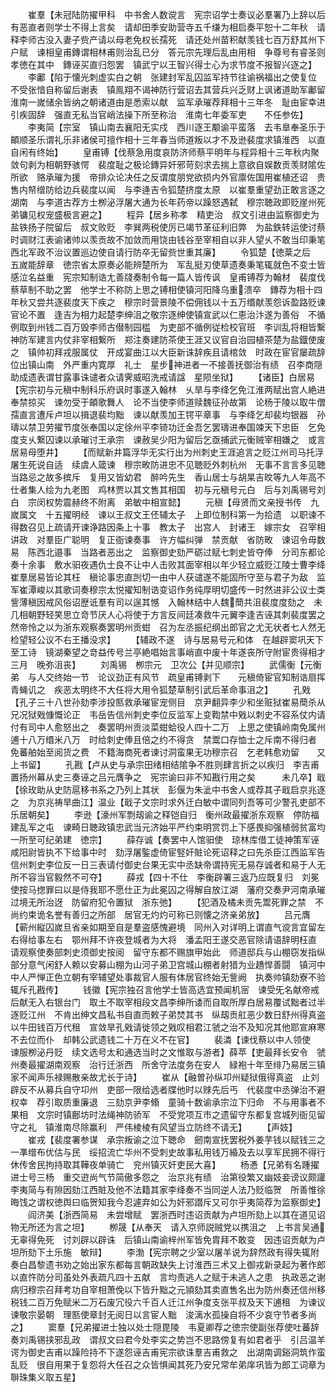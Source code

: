 <!-- { "loadSidebar": true } -->
　　崔羣【未冠陆防擢甲科　中书舍人数谠言　宪宗诏学士奏议必羣署乃上辞以后有恶直者则学士不得上言矣　请却田季安助营寺五千缣为相启奏平恕十二年秋　请释李师古没入妻子赀产请以母老免权长孺死　请还处州苗积献羡钱七百万舒其州下户赋　谏相皇甫鏄谓相林甫则治乱已分　答元宗先理后乱由用相　争尊号有睿圣则孝徳在其中　鏄诬买直归怨罢　镇武宁以王智兴得士心为求节度不报智兴逐之】
　　李鄘【陷于懐光刺虚实白之朝　张建封军乱囚监军持节往谕祸福出之使复位　不受张愔自称留后谢表　镇鳯翔不谒神防行营诏去其营兵兴乏财上讽诸道助军鄘留淮南一嵗储余皆纳之朝诸道由是悉索以献　监军承璀荐拜相十三年冬　耻由宦幸进引疾固辞　强直无私当官峭法操下所至称治　淮南七年委军吏　　不任参佐】
　　李夷简【宗室　镇山南去襄阳无实戍　西川逐王颙谕平蛮落　去韦臯奉圣乐于頔顺圣乐谓礼乐非诸侯可擅作相十三年春当师道叛以才不及逊裴度求镇淮西　以直自闲有终始】
　　皇甫镈【伐蔡急用度哀防济师蔡平明年与程异相十三年秋内聚敛句剥为相朝野骇愕　裴度耻之极论鏄异奸邪苛刻求去揣上意欲自娱数贡羡财隂佐所欲　赂承璀为援　帝排众论决任之反谓度朋党欲损内外官廪佐国用崔植还诏　贵售内帑缯防给边兵裴度以闻　与李逄吉令狐楚挤度太原　以崔羣重望劲正敢言逐之湖南　与李道古荐方士栁泌浮屠大通为长年药帝以躁怒遇弑　穆宗聴政即贬崖州死　弟镛见权宠盛极言避之】
　　程异【居乡称孝　精吏治　叔文引进由监察御史为盐铁扬子院留后　叔文败贬　李巽两税使厉已竭节革征利旧弊　为盐鉄转运使讨蔡时调财江表谕诸帅以羡贡故不加敛而用饶由钱谷至宰相自以非人望乆不敢当印秉笔西北军政不治议置巡边使自请行防卒无留赀世重其廉】
　　令狐楚【徳棻之后　五嵗能辞章　徳宗省太原奏必能辨楚所为　军乱挺刃使草遗奏秉笔辄就色不变士皆感泣名益重　宪宗知制诰尢善牋奏制令每一篇人皆传讽　皇甫镈荐为翰材　裴度伐蔡草制不助之罢　他学士不称防上思之镈相使镇河阳降乌重溃卒　鏄荐为相十四年秋又尝共逐裴度天下疾之　穆宗时营景陵不偿佣钱以十五万缗献羡怨诉盈路贬谏官论不置　逢吉为相力起楚李绅沮之敬宗逐绅使镇宣武以仁恵治汴遂为善俗　不循例取到州钱二百万毁李师古僣制园槛　为吏部不循例従检校官班　李训乱将相皆繋神防军建言内仗非宰相繋所　郑注奏建防茶使王涯又议官自治园植茶楚为盐鐡使废之　镇帅初拜戎服属仗　开成宴曲江以大臣新诛辞疾且请棺敛　时政在宦官屡疏辞位出镇山南　外严重内寛厚　礼士　星步神进者一不接善抚御治有绩　召李商隠助成遗表谓甘露事诛谴者众请霁威昭洗戒请諡　星陨坐狱】
　　【诸臣】白居易【宪宗初与元稹中制科乐府讽时事遂入翰林　乆旱与李绛乞免江淮两赋出宫人絶进奉禁掠买　谏勿受于頔歌舞人　论不当使李师道赎魏征孙故第　论杨于陵以取牛僧孺直言遭斥卢坦以揖退裴均黜　谏以献羡加王锷平章事　与李绛乞却裴均银器　孙璹以禁卫劳擢节度张奉国以定徐州平李锜功迁金吾乞罢璹进奉国竦天下忠臣　乞免度支乆繋囚谏以承璀讨王承宗　谏赦吴少阳为留后乞亟捕武元衡贼宰相嫌之　或言居易母堕井】
　　【而赋新井篇浮华无实行出为州刺史王涯追言之贬江州司马托浮屠生死说自适　续虞人箴谏　穆宗畋防进忠不见聴贬外刺杭州　无事不言言多见聴当路忌之故多摈斥　复用又皆幼君　醉吟先生　香山居士与胡杲吉旼等九人年高不仕者集人绘为九老图　鸡林贾以其文售其相国　初与元稹号元白　后与刘禹锡号刘白　宗闵权势震赫终不附离　弟敏中相宣懿】
　　元稹【母贤而文亲授书传　九嵗属文　十五擢明经　谏以王叔文王伾辅太子　上即位制科第一为拾遗　以职谏不得数召见上疏请开谏诤路因条上十事　教太子　出宫人　封诸王　嫁宗女　召宰相讲政　对羣臣广聪明　复正衙谏奏事　许方幅纠弹　禁贡献　省防畋　谏诏令毋数易　陈西北邉事　当路者恶出之　监察御史劾严砺过赋七刺史皆夺俸　分司东都论奏十余事　敷水驲夜遇仇士良不让中人击败其面宰相以年少轻立威贬江陵士曹李绛崔羣居易皆论其枉　稹论事忠直剀切一由中人获谴遂不能固所守至与君子为敌　监军崔潭峻以其歌词奏穆宗太悦擢知制诰变诏作务纯厚明切盛传一时然进非公议士类訾薄稹因戒风俗诏歴诋羣有司以逞其憾　入翰林结中人魏蕳共沮裴度度劾之　未几相朝野轻笑思立竒节厌人心将使于方言反间廷凑救牛元翼李逢吉诬其刺裴度罢之　然帝怜之以为浙东观察奏罢明州贡蚶　召为左丞振纪纲出郎官之尤无状者七人然无检望轻公议不右王播没求】
　　【辅政不遂　诗与居易号元和体　在越辟窦巩天下至工诗　镜湖秦望之竒益传号兰亭絶唱始言事峭直中废十年遂丧所守附宦贵得相才三月　晚弥沮丧】
　　刘禹锡　栁宗元　卫次公【并见顺宗】
　　武儒衡【元衡弟　与人交终始一节　论议劲正有风节　疏皇甫镈剥下　　元稹倚宦官知制诰扇挥青蝇讥之　疾恶太明终不大任将大用令狐楚草制引武后革命事沮之】
　　孔戣【孔子三十八世孙劾李涉投匦救承璀宦宠侧目　京尹翻异李少和坐赃狱崔易蕳杀从兄况狱戣慷慨论正　韦岳告信州刺史李位反监军上变鞫禁中戣以刺史不容系仗内请付有司中人愈怒出之　奏罢明州贡淡菜蚶蛤役人四十二万　上思之使镇岭南免属州逋十八万缗米八万　时给刺史俸且倍之约不得贪　禁鬻口存恤士之斥南不得归者　免蕃舶始至阅货之费　不籍海商死者谏讨洞蛮果无功穆宗召　乞老韩愈劝留　　又上书留】
　　孔戡【卢从史与承宗田绪相结隂争不胜则肆言折之以疾归　李吉甫置扬州幕从史三奏诬之吕元膺争之　宪宗谕曰非不知戡行用之矣　　　未几卒】戢【徐玫助从史防扈移书系之乃列上其状　彭偃为朱泚中书舍人或荐其子戢启京兆逐之　为京兆祷旱曲江】温业【戢子文宗时求外迁白敏中谓同列吾等可少警孔吏部不乐居朝矣】
　　李逊【濠州军剽刼谕之释铠自归　衡州政最擢浙东观察　停防福建乱军之屯　谏畸日聴政镇忠武当元济始平严约束明赏罚上下感畏抑强植弱贫富均一所至可纪弟建　徳宗】
　　薛存诚【奏罢中人馆驲使　琼林库借工徒神策军诬咸阳尉皆执不下给事中时　劾浮屠鍳虚倚宦竪奸賍论死诏释之曰先杀臣江西监军告信州刺史李位反一日三表请付御史台果无实中丞缺帝谓持宪无易存诚者和易于人无所不容当官毅然不可夺】
　　薛戎【四十不仕　李衡辟署三返乃应既复归　刘冕使按马揔罪曰以是侍我耶不愿仕正为此冕囚之得解自放江湖　藩府交奏尹河南承璀过境无所治迓　防留府犯令置狱　浙东弛】
　　【犯酒及橘未贡先鬻死罪之禁　不尚约束诡名誉有善归之所部　居官无灼灼可称已则懐之济亲弟放】
　　吕元膺【蕲州縦囚嵗旦省亲如期至自是羣盗感愧避境　同州入对详明上谓直气谠言宜留左右得给事左右　鄂州拜不许夜登城者为大将　潘孟阳王遂交恶官除请语辞明枉直　请观察使奏部刺史须御史按阅　留守东都不赐旗甲始此　师道邸兵与山棚窃发指纵部分意气闲舒人赖以安募山棚为山河子弟卫宫城山棚者射猎为业趫悍善闘　镇河中中人严惮正色立朝有宰辅望处事裁官人服有体居官终始无訾阙　执奏帅镇劾寮不验辄斥孔戡传】
　　钱徽【宪宗独召言他学士皆高选宜预闻机宻　谏受旡名献帝戒后献无入右银台门　取土不取宰相段文昌李绅所诿而自取所厚白居易覆试黜者过半逐贬江州　不肯出绅文昌私书自直而敕子弟焚其书　纵刼贡舡恶少数日舒州得真盗　以牛田钱百万代租　宣敛旱孔戣请徙领之戣叹相君江虢之治不及知况其他耶宣麻寒不去位而仆　却韩公武遗钱二十万在义不在官】
　　裴潾【谏伐蔡以中人领使　谏服栁泌丹贬　续文选号太和通选当时之文惟取与游者】薛苹【吏最拜长安令　虢州奏最擢湖南观察　治行迁浙西　所舍守法度务在安人　緑袍十年至绯乃易居三镇家不闻声乐禄赐散亲故尤长于诗】
　　崔从【融曽孙纵卭州疑狱俄得真盗　止刘辟反不从募兵自守卭州　吏部一限给选者牒他时以赇先后丐　代裴度中丞弹治不避权幸　荐引取质重廉退　三劾京尹李翛　童骑十数谕承宗泣下归命　不与用事者不果相　文宗时镇鄜坊时法绳神防骄军　不受党项互市之遗留守东都复宫城列衙见留守之礼　镇淮南尽除赢利　严伟棱棱有风望当立防终不请无】
　　【声妓】
　　崔戎【裴度署参谋　承宗叛谕之泣下聴命　劒南宣抚罢税外姜芋钱以赋钱三之一凖缯布优估与民　绥招流亡华州不受刺史故事私用钱万緍及去以享军民拥不得行休传舍民拘持取其鞾夜单骑亡　兖州镇灭奸吏民大喜】
　　杨慿【兄弟有名踵擢进士号三杨　重交逰尚气节简傲多怨之　治京兆有绩　治第役繁又幽妓妾谤议颇讙　李夷简与有隙因劾江西賍及他不法籍其家李绛奏不当同逆人法乃贬临贺　所善惟徐晦饯之谓权徳舆曰临贺知我今忍遽弃如公为奸邪譛斥又可尔乎夷简荐为监察御史】
　　阎济美【浙西简易　未尝增赋　罢浙西时违诏贡献为卢坦所劾上以其在道见诏物无所还为言之坦】
　　栁晟【从奉天　请入京师説贼党以携沮之　上书言吴通无辜得免死　讨刘辟以辟诛　后镇山南谕梓州军皆免胄拜不敢变　因违诏贡献为卢坦所劾下土乐施　敏辩】
　　李渤【宪宗聘之少室以屠羊说为辞然政有得失辄附奏白昌黎遗书劝之始出家东都每言朝政缺失上讨淮西三术又上御戎新录起为著作郎以直忤防分司虽处外表疏凡四十五献　言均责逃人之赋于未逃人之患　执政恶之谢病归穆宗召拜考功自宰相萧俛以下皆升黜之元頴劾其卖直售名出为防州奏还信州移税钱二百万免赋米二万石废冗役六千百人迁江州争度支张平叔及天下逋租　为谏议谏敬宗晏朝　理匦使章封无阅日以言宦人黜　浚漓水孤操自将不少哀守节者多尚之】
　　窦羣【兄弟擢进士独以处士隠毘陵　韦夏卿荐之徳宗使副张荐使吐蕃辞　奏刘禹锡挟邪乱政　谓叔文曰君今处李实之势岂不思路傍复有如君者乎　引吕温羊谔为御史吉甫以躁险持不下遂怨诬吉甫宪宗欲诛羣吉甫救之　出湖南调谿洞筑作蛮乱贬　很自用果于复怨将大任召之众皆惧闻其死乃安兄常牟弟庠巩皆为郎工词章为聨珠集义取五星】
